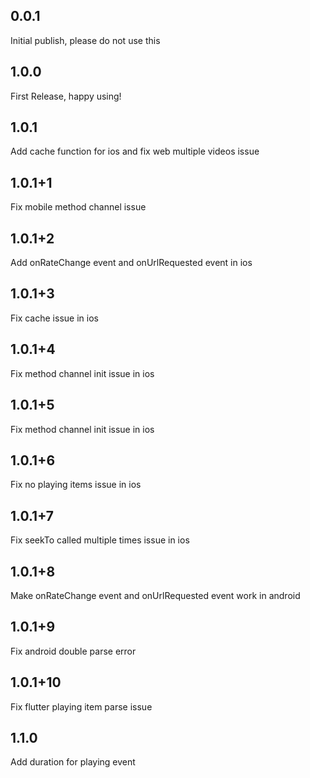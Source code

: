 ## 0.0.1

Initial publish, please do not use this

## 1.0.0

First Release, happy using!

## 1.0.1

Add cache function for ios and fix web multiple videos issue

## 1.0.1+1

Fix mobile method channel issue

## 1.0.1+2

Add onRateChange event and onUrlRequested event in ios

## 1.0.1+3

Fix cache issue in ios

## 1.0.1+4

Fix method channel init issue in ios

## 1.0.1+5

Fix method channel init issue in ios

## 1.0.1+6

Fix no playing items issue in ios

## 1.0.1+7

Fix seekTo called multiple times issue in ios

## 1.0.1+8
Make onRateChange event and onUrlRequested event work in android

## 1.0.1+9
Fix android double parse error

## 1.0.1+10
Fix flutter playing item parse issue

## 1.1.0
Add duration for playing event


